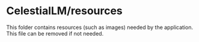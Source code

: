 # CelestialLM/resources

This folder contains resources (such as images) needed by the application. This file can
be removed if not needed.
